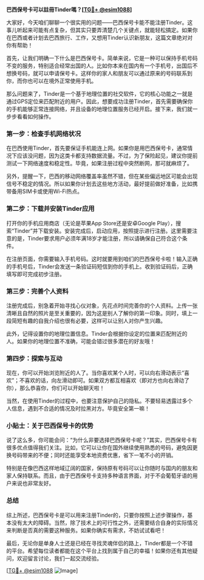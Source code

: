 **巴西保号卡可以註冊Tinder嗎？[[TG💪+ @esim1088](https://t.me/s/esim1088)]**

大家好，今天咱们聊聊一个很实用的问题——巴西保号卡能不能注册Tinder。这事儿听起来可能有点复杂，但其实只要弄清楚几个关键点，就能轻松搞定。如果你在巴西或者计划去巴西旅行、工作，又想用Tinder认识新朋友，这篇文章绝对对你有帮助！

首先，让我们明确一下什么是巴西保号卡。简单来说，它是一种可以保持手机号码不变的服务，特别适合经常出国的人。比如你本来在国内有一个手机号，出国后不想换号码，就可以申请保号卡。这样你的家人和朋友可以通过原来的号码联系到你，而你也可以在境外正常使用手机。

那么问题来了，Tinder是一个基于地理位置的社交软件，它的核心功能之一就是通过GPS定位来匹配附近的用户。因此，想要成功注册Tinder，首先需要确保你的手机能够正常连接网络，并且设备的地理位置服务已经开启。接下来，我们就一步步看看如何操作。

### 第一步：检查手机网络状况

在巴西使用Tinder，首先要保证手机能连上网。如果你是用巴西保号卡，通常情况下应该没问题，因为这类卡都支持数据流量。不过，为了保险起见，建议你提前测试一下网络速度和稳定性。毕竟，如果注册过程中突然断网，那可就麻烦了。

另外，提醒一下，巴西的移动网络覆盖率虽然不错，但在某些偏远地区可能会出现信号不稳定的情况。所以如果你计划去这些地方活动，最好提前做好准备，比如携带备用SIM卡或使用Wi-Fi热点。

### 第二步：下载并安装Tinder应用

打开你的手机应用商店（无论是苹果App Store还是安卓Google Play），搜索“Tinder”并下载安装。安装完成后，启动应用，按照提示进行注册。这里需要注意的是，Tinder要求用户必须年满18岁才能注册，所以请确保自己符合这个条件。

在注册页面，你需要输入手机号码。这时就要用到咱们的巴西保号卡啦！输入正确的手机号后，Tinder会发送一条验证码短信到你的手机上。收到验证码后，正确填写即可完成初步注册。

### 第三步：完善个人资料

注册完成后，别急着开始寻找心仪对象，先花点时间完善你的个人资料。上传一张清晰且自然的照片是至关重要的，因为这是别人了解你的第一印象。同时，填上一段简短有趣的自我介绍也很有必要，这样可以让别人对你产生兴趣。

此外，记得设置你的地理位置信息。Tinder会根据你设定的位置来匹配附近的人。如果你的地理位置不准确，可能会错过很多潜在的好友哦！

### 第四步：探索与互动

现在，你可以开始浏览附近的人了。当你喜欢某个人时，可以向右滑动表示“喜欢”；不喜欢的话，向左滑动即可。如果双方都互相喜欢（即对方也向右滑动了你），那么恭喜你，你们可以开始聊天啦！

当然，在使用Tinder的过程中，也要注意保护自己的隐私。不要轻易透露过多个人信息，遇到不合适的情况及时拉黑对方。毕竟安全第一嘛！

### 小贴士：关于巴西保号卡的优势

说了这么多，你可能会问：“为什么非要选择巴西保号卡呢？”其实，巴西保号卡有很多优点值得我们关注。比如，它可以让你在国外继续使用熟悉的号码，避免因更换号码带来的不便；同时还能享受本地资费优惠，省下一笔不小的开销。

特别是在像巴西这样地域辽阔的国家，保持原有号码可以让你随时与国内的朋友和家人保持联系。而且，由于巴西保号卡支持多种语言界面，对于不会葡萄牙语的用户来说也非常友好。

### 总结

综上所述，巴西保号卡是可以用来注册Tinder的，只要你按照上述步骤操作，基本没有太大的障碍。当然，除了技术上的可行性之外，还需要结合自身的实际情况来判断是否真的需要这种服务。如果你确实有需求，不妨试试看吧！

最后，无论你是单身人士还是已经在寻找灵魂伴侣的路上，Tinder都是一个不错的平台。希望每位读者都能在这个平台上找到属于自己的幸福！如果你还有其他疑问，欢迎留言讨论，我们一起交流经验。

[[TG💪+ @esim1088](https://t.me/s/esim1088) ![Image](https://i.postimg.cc/4NQfJmqS/Snipaste-2025-05-13-00-14-12.png)]